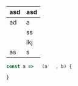 | asd | asd |
| --- | --- |
| ad  | a   |
|     | ss  |
|     | lkj |
| as  | s   |

```js
const a =>   (a   , b) {

}
```
